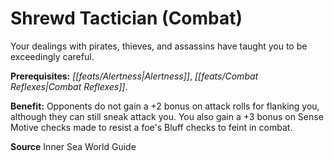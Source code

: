 ﻿---
cssclass: [feats]

---
# Shrewd Tactician (Combat)

Your dealings with pirates, thieves, and assassins have taught you to be exceedingly careful.

**Prerequisites:** _[[feats/Alertness|Alertness]]_, _[[feats/Combat Reflexes|Combat Reflexes]]_.

**Benefit:** Opponents do not gain a +2 bonus on attack rolls for flanking you, although they can still sneak attack you. You also gain a +3 bonus on Sense Motive checks made to resist a foe's Bluff checks to feint in combat.

**Source** Inner Sea World Guide